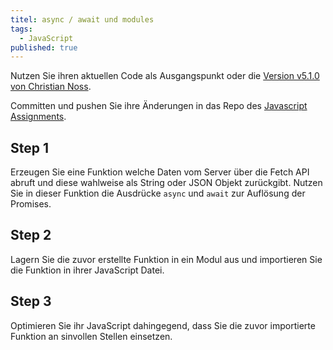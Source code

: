 ```yaml
---
titel: async / await und modules
tags: 
  - JavaScript
published: true
---
```


Nutzen Sie ihren aktuellen Code als Ausgangspunkt oder die [Version v5.1.0 von Christian Noss](https://github.com/cnoss/fd-2021/releases/tag/v5.1.0).

Committen und pushen Sie ihre Änderungen in das Repo des [Javascript Assignments](https://classroom.github.com/classrooms/61686333-webdev-fd-sose-2021/assignments/startercode-javascript).

## Step 1 
Erzeugen Sie eine Funktion welche Daten vom Server über die Fetch API abruft und diese wahlweise als String oder JSON Objekt zurückgibt. Nutzen Sie in dieser Funktion die Ausdrücke `async` und `await` zur Auflösung der Promises.

## Step 2
Lagern Sie die zuvor erstellte Funktion in ein Modul aus und importieren Sie die Funktion in ihrer JavaScript Datei.

## Step 3
Optimieren Sie ihr JavaScript dahingegend, dass Sie die zuvor importierte Funktion an sinvollen Stellen einsetzen.
